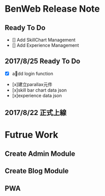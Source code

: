 # BenWeb Release Note
## Ready To Do
- [] Add SkillChart Management
- [] Add Experience Management
## 2017/8/25 Ready To Do
- [X] add login function
- [x]建立parallax元件
- [x]skill bar chart data json 
- [x]experience data json 
## 2017/8/22 正式上線
# Futrue Work
## Create Admin Module
## Create Blog Module
## PWA
